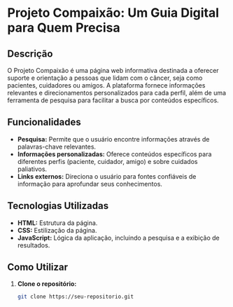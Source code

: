# Projeto Compaixão: Um Guia Digital para Quem Precisa

## Descrição
O Projeto Compaixão é uma página web informativa destinada a oferecer suporte e orientação a pessoas que lidam com o câncer, seja como pacientes, cuidadores ou amigos. A plataforma fornece informações relevantes e direcionamentos personalizados para cada perfil, além de uma ferramenta de pesquisa para facilitar a busca por conteúdos específicos.

## Funcionalidades
* **Pesquisa:** Permite que o usuário encontre informações através de palavras-chave relevantes.
* **Informações personalizadas:** Oferece conteúdos específicos para diferentes perfis (paciente, cuidador, amigo) e sobre cuidados paliativos.
* **Links externos:** Direciona o usuário para fontes confiáveis de informação para aprofundar seus conhecimentos.

## Tecnologias Utilizadas
* **HTML:** Estrutura da página.
* **CSS:** Estilização da página.
* **JavaScript:** Lógica da aplicação, incluindo a pesquisa e a exibição de resultados.

## Como Utilizar
1. **Clone o repositório:**
   ```bash
   git clone https://seu-repositorio.git
